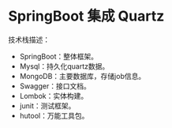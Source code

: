 # SpringBoot 集成 Quartz

技术栈描述：
- SpringBoot：整体框架。
- Mysql：持久化quartz数据。
- MongoDB：主要数据库，存储job信息。
- Swagger：接口文档。
- Lombok：实体构建。
- junit：测试框架。
- hutool：万能工具包。